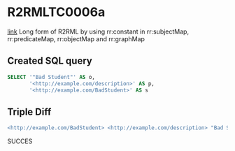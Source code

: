 # R2RMLTC0006a
[link](https://www.w3.org/TR/rdb2rdf-test-cases/#R2RMLTC0006a)
Long form of R2RML by using rr:constant in rr:subjectMap, rr:predicateMap, rr:objectMap and rr:graphMap

## Created SQL query
```sql
SELECT '"Bad Student"' AS o,
       '<http://example.com/description>' AS p,
       '<http://example.com/BadStudent>' AS s
```

## Triple Diff
```diff
<http://example.com/BadStudent> <http://example.com/description> "Bad Student" .
```

SUCCES